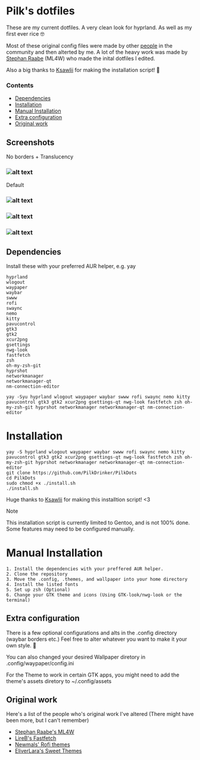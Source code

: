 # Pilk's dotfiles

These are my current dotfiles.
A very clean look for hyprland. As well as my first ever rice 🤓

Most of these original config files were made by other [people](https://github.com/PilkDrinker/PilkDots?tab=readme-ov-file#original-work) in the community and then alterted by me.
A lot of the heavy work was made by [Stephan Raabe](https://github.com/mylinuxforwork) (ML4W) who made the inital dotfiles I edited.

Also a big thanks to [Ksawlii](https://github.com/Ksawlii) for making the installation script! 💙

### Contents
- [Dependencies](https://github.com/PilkDrinker/PilkDots?tab=readme-ov-file#dependencies)
- [Installation](https://github.com/PilkDrinker/PilkDots?tab=readme-ov-file#installation)
- [Manual Installation](https://github.com/PilkDrinker/PilkDots?tab=readme-ov-file#manual-installation)
- [Extra configuration](https://github.com/PilkDrinker/PilkDots?tab=readme-ov-file#extra-configuration)
- [Original work](https://github.com/PilkDrinker/PilkDots?tab=readme-ov-file#original-work)


## Screenshots
No borders + Translucency 
### ![alt text](https://github.com/PilkDrinker/PilkDots/blob/master/screenshots/Sreenshot3.png)
Default
### ![alt text](https://github.com/PilkDrinker/dotfiles/blob/master/screenshots/Screenshot1.png)

### ![alt text](https://github.com/PilkDrinker/dotfiles/blob/master/screenshots/sc2.gif)

### ![alt text](https://github.com/PilkDrinker/dotfiles/blob/master/screenshots/sc1.gif)



## Dependencies
Install these with your preferred AUR helper, e.g. yay
```
hyprland
wlogout
waypaper
waybar
swww
rofi
swaync
nemo
kitty
pavucontrol
gtk3
gtk2
xcur2png
gsettings
nwg-look
fastfetch
zsh
oh-my-zsh-git
hyprshot
networkmanager
networkmanager-qt
nm-connection-editor
 ```

```
yay -Syu hyprland wlogout waypaper waybar swww rofi swaync nemo kitty pavucontrol gtk3 gtk2 xcur2png gsettings-qt nwg-look fastfetch zsh oh-my-zsh-git hyprshot networkmanager networkmanager-qt nm-connection-editor
```
 
# Installation

```
yay -S hyprland wlogout waypaper waybar swww rofi swaync nemo kitty pavucontrol gtk3 gtk2 xcur2png gsettings-qt nwg-look fastfetch zsh oh-my-zsh-git hyprshot networkmanager networkmanager-qt nm-connection-editor
git clone https://github.com/PilkDrinker/PilkDots
cd PilkDots
sudo chmod +x ./install.sh
./install.sh
```
Huge thanks to [Ksawlii](https://github.com/Ksawlii) for making this installtion script! <3

> [!NOTE]
> This installation script is currently limited to Gentoo, and is not 100% done. Some features may need to be configured manually.

# Manual Installation
```
1. Install the dependencies with your preffered AUR helper.
2. Clone the repository
3. Move the .config, .themes, and wallpaper into your home directory
4. Install the listed fonts
5. Set up zsh (Optional)
6. Change your GTK theme and icons (Using GTK-look/nwg-look or the terminal)
```

## Extra configuration
There is a few optional configurations and alts in the .config directory (waybar borders etc.) Feel free to alter whatever you want to make it your own style. 🥰

You can also changed your desired Wallpaper diretory in .config/waypaper/config.ini

For the Theme to work in certain GTK apps, you might need to add the theme's assets diretory to ~/.config/assets


## Original work
Here's a list of the people who's original work I've altered (There might have been more, but I can't remember)

- [Stephan Raabe's ML4W](https://github.com/mylinuxforwork)
- [LireB's Fastfetch](https://github.com/LierB/fastfetch)
- [Newmals' Rofi themes](https://github.com/newmanls/rofi-themes-collection)
- [EliverLara's Sweet Themes](https://github.com/EliverLara/Sweet)
  


